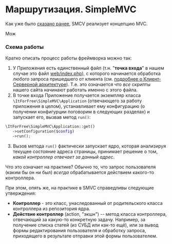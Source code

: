 
# Маршрутизация. SimpleMVC


Как уже было [сказано ранее](Start.md), SMCV реализует концепцию MVC.

Мож


### Схема работы

Кратко описать процесс работы фреймворка можно так:

1. У Приложения есть единственный файл (т.н. "**точка входа**" в нашем случае это файл [web/index.php](https://github.com/it-for-free/SimpleMVC-example/blob/master/web/index.php)), с которого начинается обработка _любого_ запроса пришедшего от клиента (см. [подробнее о Клиент-Серверной архитектуре](http://fkn.ktu10.com/?q=node/9330)). Т.е. это означается что _все_ скрипты нашего сайта начинают работать именно с этого файла.
2. В точке входа Приложение получается экземпляр класса `\ItForFree\SimpleMVC\Application` (отвечающего за работу приложения в целом), устанавливает ему конфигурацию (о получении конфигурции поговорим в следующих разделах) и запускает его, вызвав метод `run()`:
 
 ```php
 \ItForFree\SimpleMVC\Application::get()
    ->setConfiguration($config)
    ->run();
 ```
3. Вызов метода `run()` фактически запускает ядро, которая анализируя текущее состояние адреса страницы, принимает решение о том, _какой контроллер отвечает за данный адрес_.


Что это означает на практике? Обычно то, что запрос пользователя (каким бы он ни был) _всегда_ обрабатывается действием какого-то контроллера.

 При этом, опять же, на практике в SMVC справедливы следующие утверждения:
 * **Контроллер** - это класс, унаследованный от родительского класса контроллера из репозитория ядра.
 * **Действие контроллер** (action, "экшн") -- метод класса контроллера, отвечающий за какую-то конкретную задачу. Например, за получение списка статей (из СУБД или как-то ещё), или за вывод формы редактирования пользователя и обработку запроса, приходящего в результате отправки этой формы пользователем.


